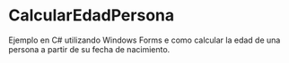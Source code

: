 # CalcularEdadPersona
Ejemplo en C# utilizando Windows Forms e como calcular la edad de una persona a partir de su fecha de nacimiento.
